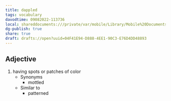 ```yaml
---
title: dappled
tags: vocabulary
davodtime: 09082022-113736
local: shareddocuments:///private/var/mobile/Library/Mobile%20Documents/iCloud~md~obsidian/Documents/OBSHIDDIAN/drafts/04F41E94-D888-4EE1-90C3-E76D4DD48893.md
dg-publish: true
share: true
draft: drafts://open?uuid=04F41E94-D888-4EE1-90C3-E76D4DD48893
---
```



## Adjective

1. having spots or patches of color
	- Synonyms
		- mottled
	- Similar to
		- patterned

